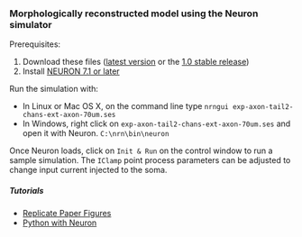 ### Morphologically reconstructed model using the Neuron simulator

Prerequisites:

1. Download these files ([latest version](https://github.com/cengique/drosophila-aCC-L3-motoneuron-model/archive/master.zip) 
or the [1.0 stable release](https://github.com/cengique/drosophila-aCC-L3-motoneuron-model/archive/v1.0.zip))
1. Install [NEURON 7.1 or later](http://www.neuron.yale.edu/neuron/)

Run the simulation with:

- In Linux or Mac OS X, on the command line type ```nrngui exp-axon-tail2-chans-ext-axon-70um.ses``` 
- In Windows, right click on `exp-axon-tail2-chans-ext-axon-70um.ses` and open it with Neuron. `C:\nrn\bin\neuron`

Once Neuron loads, click on `Init & Run` on the control window to run a sample simulation. The `IClamp` point process parameters can be adjusted to change input current injected to the soma.

 ##### Tutorials

- [Replicate Paper Figures](tutorial-replicate-paper-figure/README.md)
- [Python with Neuron](tutorial-python-neuron/README.md)
